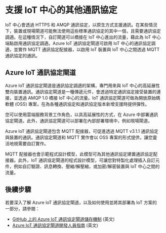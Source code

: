 <properties
   pageTitle="Azure IoT 通訊協定閘道 | Microsoft Azure"
   description="說明如何使用 Azure IoT 通訊協定閘道來擴充 Azure IoT 中心的功能"
   services="iot-hub"
   documentationCenter=""
   authors="kdotchkoff"
   manager="kevinmil"
   editor=""/>

<tags
   ms.service="iot-hub"
   ms.devlang="na"
   ms.topic="article"
   ms.tgt_pltfrm="na"
   ms.workload="na"
   ms.date="09/29/2015"
   ms.author="kdotchkoff"/>

# 支援 IoT 中心的其他通訊協定

IoT 中心會透過 HTTPS 和 AMQP 通訊協定，以原生方式支援通訊。在某些情況下，裝置或現場閘道可能無法使用這些標準通訊協定的其中一個，且需要通訊協定調適。在這種情況下，自訂閘道可以橋接在 IoT 中心進出的流量，藉此為 IoT 中心端點啟用通訊協定調適。Azure IoT 通訊協定閘道可啟用 IoT 中心的通訊協定調適，並實作 MQTT 通訊協定配接器，以啟用 IoT 裝置與 IoT 中心之間透過 MQTT 通訊協定的通訊。

## Azure IoT 通訊協定閘道

Azure IoT 通訊協定閘道是通訊協定調適的架構，專門用來與 IoT 中心的高延展性雙向裝置通訊。通訊協定閘道是一種傳遞元件，會透過特定通訊協定接受裝置的連接，並透過 AMQP 1.0 橋接 IoT 中心的流量。IoT 通訊協定閘道可做為開放原始碼軟體 (OSS) 專案，在為各種通訊協定和通訊協定版本新增支援時提供彈性。

您可以使用雲端服務背景工作角色，以具高延展性的方式，在 Azure 中部署通訊協定閘道。此外，通訊協定閘道可以部署在內部部署環境中，例如現場閘道。

Azure IoT 通訊協定閘道包含 MQTT 配接器，可促進透過 MQTT v3.1.1 通訊協定與裝置的通訊。通訊協定閘道和 MQTT 實作會以 OSS 專案的形式提供，讓您靈活地視需要自訂實作。
   
MQTT 配接器也會示範程式設計模型，此模型可為其他通訊協定建置通訊協定配接器。此外，IoT 通訊協定閘道的程式設計模型，可讓您對特製化處理插入自訂元件，例如自訂驗證、訊息轉換、壓縮/解壓縮，或加密/解密裝置與 IoT 中心之間的流量。

## 後續步驟 

若要深入了解 Azure IoT 通訊協定閘道，以及如何使用並將其部署為 IoT 方案的一部分，請參閱：

* [GitHub 上的 Azure IoT 通訊協定閘道儲存機制](https://github.com/Azure/azure-iot-protocol-gateway/blob/master/README.md) (英文)
* [Azure IoT 通訊協定閘道開發人員指南](https://github.com/Azure/azure-iot-protocol-gateway/blob/master/docs/DeveloperGuide.md) (英文)

<!---HONumber=Oct15_HO1-->